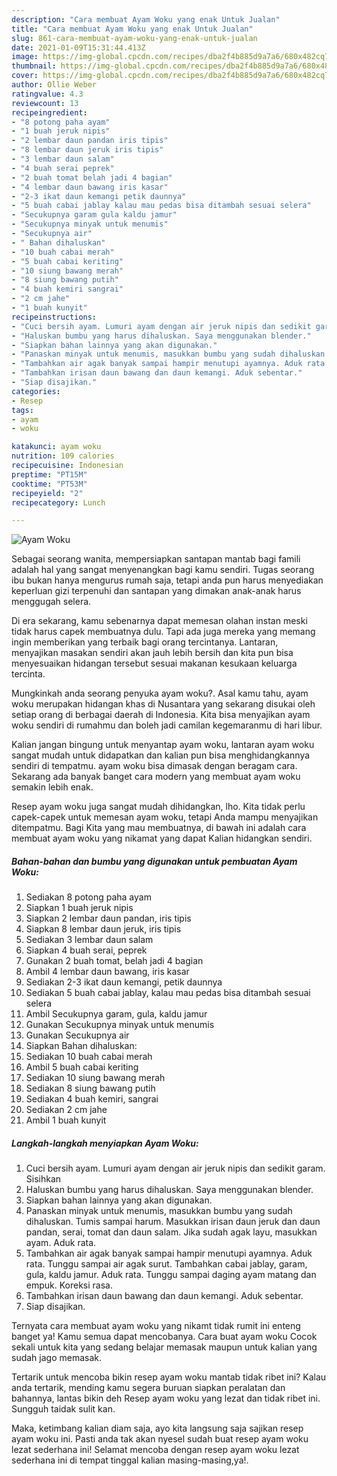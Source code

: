 ```yaml
---
description: "Cara membuat Ayam Woku yang enak Untuk Jualan"
title: "Cara membuat Ayam Woku yang enak Untuk Jualan"
slug: 861-cara-membuat-ayam-woku-yang-enak-untuk-jualan
date: 2021-01-09T15:31:44.413Z
image: https://img-global.cpcdn.com/recipes/dba2f4b885d9a7a6/680x482cq70/ayam-woku-foto-resep-utama.jpg
thumbnail: https://img-global.cpcdn.com/recipes/dba2f4b885d9a7a6/680x482cq70/ayam-woku-foto-resep-utama.jpg
cover: https://img-global.cpcdn.com/recipes/dba2f4b885d9a7a6/680x482cq70/ayam-woku-foto-resep-utama.jpg
author: Ollie Weber
ratingvalue: 4.3
reviewcount: 13
recipeingredient:
- "8 potong paha ayam"
- "1 buah jeruk nipis"
- "2 lembar daun pandan iris tipis"
- "8 lembar daun jeruk iris tipis"
- "3 lembar daun salam"
- "4 buah serai peprek"
- "2 buah tomat belah jadi 4 bagian"
- "4 lembar daun bawang iris kasar"
- "2-3 ikat daun kemangi petik daunnya"
- "5 buah cabai jablay kalau mau pedas bisa ditambah sesuai selera"
- "Secukupnya garam gula kaldu jamur"
- "Secukupnya minyak untuk menumis"
- "Secukupnya air"
- " Bahan dihaluskan"
- "10 buah cabai merah"
- "5 buah cabai keriting"
- "10 siung bawang merah"
- "8 siung bawang putih"
- "4 buah kemiri sangrai"
- "2 cm jahe"
- "1 buah kunyit"
recipeinstructions:
- "Cuci bersih ayam. Lumuri ayam dengan air jeruk nipis dan sedikit garam. Sisihkan"
- "Haluskan bumbu yang harus dihaluskan. Saya menggunakan blender."
- "Siapkan bahan lainnya yang akan digunakan."
- "Panaskan minyak untuk menumis, masukkan bumbu yang sudah dihaluskan. Tumis sampai harum. Masukkan irisan daun jeruk dan daun pandan, serai, tomat dan daun salam. Jika sudah agak layu, masukkan ayam. Aduk rata."
- "Tambahkan air agak banyak sampai hampir menutupi ayamnya. Aduk rata. Tunggu sampai air agak surut. Tambahkan cabai jablay, garam, gula, kaldu jamur. Aduk rata. Tunggu sampai daging ayam matang dan empuk. Koreksi rasa."
- "Tambahkan irisan daun bawang dan daun kemangi. Aduk sebentar."
- "Siap disajikan."
categories:
- Resep
tags:
- ayam
- woku

katakunci: ayam woku 
nutrition: 109 calories
recipecuisine: Indonesian
preptime: "PT15M"
cooktime: "PT53M"
recipeyield: "2"
recipecategory: Lunch

---
```



![Ayam Woku](https://img-global.cpcdn.com/recipes/dba2f4b885d9a7a6/680x482cq70/ayam-woku-foto-resep-utama.jpg)

Sebagai seorang wanita, mempersiapkan santapan mantab bagi famili adalah hal yang sangat menyenangkan bagi kamu sendiri. Tugas seorang ibu bukan hanya mengurus rumah saja, tetapi anda pun harus menyediakan keperluan gizi terpenuhi dan santapan yang dimakan anak-anak harus menggugah selera.

Di era  sekarang, kamu sebenarnya dapat memesan olahan instan meski tidak harus capek membuatnya dulu. Tapi ada juga mereka yang memang ingin memberikan yang terbaik bagi orang tercintanya. Lantaran, menyajikan masakan sendiri akan jauh lebih bersih dan kita pun bisa menyesuaikan hidangan tersebut sesuai makanan kesukaan keluarga tercinta. 



Mungkinkah anda seorang penyuka ayam woku?. Asal kamu tahu, ayam woku merupakan hidangan khas di Nusantara yang sekarang disukai oleh setiap orang di berbagai daerah di Indonesia. Kita bisa menyajikan ayam woku sendiri di rumahmu dan boleh jadi camilan kegemaranmu di hari libur.

Kalian jangan bingung untuk menyantap ayam woku, lantaran ayam woku sangat mudah untuk didapatkan dan kalian pun bisa menghidangkannya sendiri di tempatmu. ayam woku bisa dimasak dengan beragam cara. Sekarang ada banyak banget cara modern yang membuat ayam woku semakin lebih enak.

Resep ayam woku juga sangat mudah dihidangkan, lho. Kita tidak perlu capek-capek untuk memesan ayam woku, tetapi Anda mampu menyajikan ditempatmu. Bagi Kita yang mau membuatnya, di bawah ini adalah cara membuat ayam woku yang nikamat yang dapat Kalian hidangkan sendiri.

<!--inarticleads1-->

##### Bahan-bahan dan bumbu yang digunakan untuk pembuatan Ayam Woku:

1. Sediakan 8 potong paha ayam
1. Siapkan 1 buah jeruk nipis
1. Siapkan 2 lembar daun pandan, iris tipis
1. Siapkan 8 lembar daun jeruk, iris tipis
1. Sediakan 3 lembar daun salam
1. Siapkan 4 buah serai, peprek
1. Gunakan 2 buah tomat, belah jadi 4 bagian
1. Ambil 4 lembar daun bawang, iris kasar
1. Sediakan 2-3 ikat daun kemangi, petik daunnya
1. Sediakan 5 buah cabai jablay, kalau mau pedas bisa ditambah sesuai selera
1. Ambil Secukupnya garam, gula, kaldu jamur
1. Gunakan Secukupnya minyak untuk menumis
1. Gunakan Secukupnya air
1. Siapkan  Bahan dihaluskan:
1. Sediakan 10 buah cabai merah
1. Ambil 5 buah cabai keriting
1. Sediakan 10 siung bawang merah
1. Sediakan 8 siung bawang putih
1. Sediakan 4 buah kemiri, sangrai
1. Sediakan 2 cm jahe
1. Ambil 1 buah kunyit




<!--inarticleads2-->

##### Langkah-langkah menyiapkan Ayam Woku:

1. Cuci bersih ayam. Lumuri ayam dengan air jeruk nipis dan sedikit garam. Sisihkan
1. Haluskan bumbu yang harus dihaluskan. Saya menggunakan blender.
1. Siapkan bahan lainnya yang akan digunakan.
1. Panaskan minyak untuk menumis, masukkan bumbu yang sudah dihaluskan. Tumis sampai harum. Masukkan irisan daun jeruk dan daun pandan, serai, tomat dan daun salam. Jika sudah agak layu, masukkan ayam. Aduk rata.
1. Tambahkan air agak banyak sampai hampir menutupi ayamnya. Aduk rata. Tunggu sampai air agak surut. Tambahkan cabai jablay, garam, gula, kaldu jamur. Aduk rata. Tunggu sampai daging ayam matang dan empuk. Koreksi rasa.
1. Tambahkan irisan daun bawang dan daun kemangi. Aduk sebentar.
1. Siap disajikan.




Ternyata cara membuat ayam woku yang nikamt tidak rumit ini enteng banget ya! Kamu semua dapat mencobanya. Cara buat ayam woku Cocok sekali untuk kita yang sedang belajar memasak maupun untuk kalian yang sudah jago memasak.

Tertarik untuk mencoba bikin resep ayam woku mantab tidak ribet ini? Kalau anda tertarik, mending kamu segera buruan siapkan peralatan dan bahannya, lantas bikin deh Resep ayam woku yang lezat dan tidak ribet ini. Sungguh taidak sulit kan. 

Maka, ketimbang kalian diam saja, ayo kita langsung saja sajikan resep ayam woku ini. Pasti anda tak akan nyesel sudah buat resep ayam woku lezat sederhana ini! Selamat mencoba dengan resep ayam woku lezat sederhana ini di tempat tinggal kalian masing-masing,ya!.

